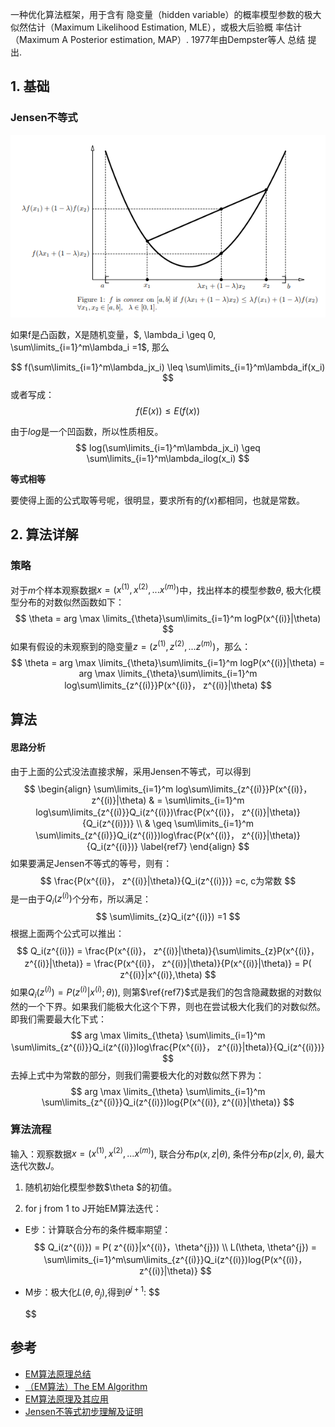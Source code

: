 一种优化算法框架，用于含有 隐变量（hidden variable）的概率模型参数的极大似然估计（Maximum Likelihood Estimation, MLE），或极大后验概
率估计（Maximum A Posterior estimation, MAP）. 1977年由Dempster等人 总结 提出.  

## 1. 基础

### Jensen不等式

![1564619158308](image/1564619158308.png)

如果f是凸函数，X是随机变量，$,  \lambda_i \geq 0, \sum\limits_{i=1}^m\lambda_i =1$,   那么


$$
f(\sum\limits_{i=1}^m\lambda_jx_i) \leq \sum\limits_{i=1}^m\lambda_if(x_i)
$$
或者写成：
$$
f(E(x)) \leq E(f(x))
$$


由于$log$是一个凹函数，所以性质相反。
$$
log(\sum\limits_{i=1}^m\lambda_jx_i) \geq \sum\limits_{i=1}^m\lambda_ilog(x_i)   
$$

**等式相等**

要使得上面的公式取等号呢，很明显，要求所有的$f(x)$都相同，也就是常数。

## 2. 算法详解

### 策略

对于$m$个样本观察数据$x=(x^{(1)},x^{(2)},...x^{(m)})$中，找出样本的模型参数$\theta$, 极大化模型分布的对数似然函数如下：
$$
\theta = arg \max \limits_{\theta}\sum\limits_{i=1}^m logP(x^{(i)}|\theta)
$$
如果有假设的未观察到的隐变量$z=(z^{(1)},z^{(2)},...z^{(m)})$，那么：
$$
\theta = arg \max \limits_{\theta}\sum\limits_{i=1}^m logP(x^{(i)}|\theta) = arg \max \limits_{\theta}\sum\limits_{i=1}^m log\sum\limits_{z^{(i)}}P(x^{(i)}， z^{(i)}|\theta)
$$

## 算法

#### 思路分析

由于上面的公式没法直接求解，采用Jensen不等式，可以得到
$$
\begin{align} \sum\limits_{i=1}^m log\sum\limits_{z^{(i)}}P(x^{(i)}， z^{(i)}|\theta)   & = \sum\limits_{i=1}^m log\sum\limits_{z^{(i)}}Q_i(z^{(i)})\frac{P(x^{(i)}， z^{(i)}|\theta)}{Q_i(z^{(i)})} \\ & \geq  \sum\limits_{i=1}^m \sum\limits_{z^{(i)}}Q_i(z^{(i)})log\frac{P(x^{(i)}， z^{(i)}|\theta)}  {Q_i(z^{(i)})}  \label{ref7} \end{align}
$$
如果要满足Jensen不等式的等号，则有：
$$
\frac{P(x^{(i)}， z^{(i)}|\theta)}{Q_i(z^{(i)})} =c, c为常数
$$
是一由于$Q_i(z^{(i)})$个分布，所以满足：
$$
\sum\limits_{z}Q_i(z^{(i)}) =1
$$
根据上面两个公式可以推出：
$$
Q_i(z^{(i)})  = \frac{P(x^{(i)}， z^{(i)}|\theta)}{\sum\limits_{z}P(x^{(i)}， z^{(i)}|\theta)} =  \frac{P(x^{(i)}， z^{(i)}|\theta)}{P(x^{(i)}|\theta)} = P( z^{(i)}|x^{(i)},\theta)
$$
如果$Q_i(z^{(i)}) = P( z^{(i)}|x^{(i)};\theta))$,  则第$\ref{ref7}$式是我们的包含隐藏数据的对数似然的一个下界。如果我们能极大化这个下界，则也在尝试极大化我们的对数似然。即我们需要最大化下式：
$$
arg \max \limits_{\theta} \sum\limits_{i=1}^m \sum\limits_{z^{(i)}}Q_i(z^{(i)})log\frac{P(x^{(i)}， z^{(i)}|theta)}{Q_i(z^{(i)})}
$$
去掉上式中为常数的部分，则我们需要极大化的对数似然下界为：
$$
arg \max \limits_{\theta} \sum\limits_{i=1}^m \sum\limits_{z^{(i)}}Q_i(z^{(i)})log{P(x^{(i)}, z^{(i)}|\theta)}
$$




### 算法流程

输入：观察数据$x=(x^{(1)},x^{(2)},...x^{(m)})$, 联合分布$p(x,z|θ)$, 条件分布$p(z|x, θ)$, 最大迭代次数$J$。

1. 随机初始化模型参数$\theta $的初值。

2.  for j  from 1 to J开始EM算法迭代：

   - E步：计算联合分布的条件概率期望：
     $$
     Q_i(z^{(i)}) = P( z^{(i)}|x^{(i)}，\theta^{j})) \\ 
     L(\theta, \theta^{j}) = \sum\limits_{i=1}^m\sum\limits_{z^{(i)}}Q_i(z^{(i)})log{P(x^{(i)}， z^{(i)}|\theta)}
     $$
     
   - M步：极大化$L(θ,θ_j)$,得到$θ^{j+1}$:
     $$
     
     $$
     

## 参考

- [EM算法原理总结](https://www.cnblogs.com/pinard/p/6912636.html)
- [（EM算法）The EM Algorithm](https://www.cnblogs.com/jerrylead/archive/2011/04/06/2006936.html)
- [EM算法原理及其应用](https://vividfree.github.io/docs/2016-08-19-introduction-about-EM-algorithm-doc1.pdf)
- [Jensen不等式初步理解及证明](https://zhuanlan.zhihu.com/p/39315786)

